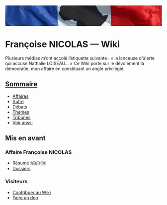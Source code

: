 ![image-mise-en-avant](_aux/francafrique.png)

# Françoise NICOLAS — Wiki

Plusieurs médias m’ont accolé l’étiquette suivante : « la lanceuse d'alerte qui accuse Nathalie LOISEAU... » Ce Wiki porte sur le dévoiement la démocratie, mon affaire en constituant un angle privilégié.

## [Sommaire](./pages/README.md)
* [Affaires](./pages/affaires.md)
* [Autre](./pages/autre.md)
* [Débats](./pages/debats.md)
* [Thèmes](./pages/themes.md)
* [Tribunes](./pages/tribunes.md)
* [Voir aussi](./pages/voiraussi.md)

## Mis en avant
### Affaire Françoise NICOLAS
* Résumé [🇬🇧](./pages/en.md)[🇫🇷](./pages/fr.md)
* [Dossiers](./pages/fn.md)
### Visiteurs
* [Contribuer au Wiki](./pages/contrib.md)
* [Faire un don](./pages/don.md)

